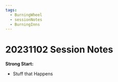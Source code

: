 ```yaml
---
tags:
  - BurningWheel
  - sessionNotes
  - BurningInns
---
```

# 20231102 Session Notes
**Strong Start:**
- Stuff that Happens